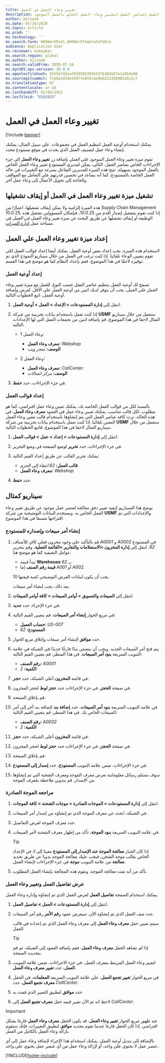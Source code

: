 ```yaml
---
title: تغيير وعاء العمل في العمل
description: يشرح هذا الموضوع كيفية استخدام زر تغيير وعاء العمل لعناصر العمل لتغيير وعاء العمل الخاص بالعمل الموجود.
author: mirzaab
ms.date: 07/16/2020
ms.topic: article
ms.prod: ''
ms.technology: ''
ms.search.form: WHSWorkPool,WHSWorkTemplateTable
audience: Application User
ms.reviewer: kamaybac
ms.search.region: global
ms.author: mirzaab
ms.search.validFrom: 2020-07-16
ms.dyn365.ops.version: 10.0.8
ms.openlocfilehash: 9255b7d2eaf030592207b557b3b6567a1a5bda98
ms.sourcegitcommit: fcb8a3419e3597fe855cae9eb21333698518c2c7
ms.translationtype: HT
ms.contentlocale: ar-SA
ms.lasthandoff: 02/09/2022
ms.locfileid: "8102853"
---
```

# <a name="change-work-pool-on-work"></a>تغيير وعاء العمل في العمل

[!include [banner](../includes/banner.md)]

يمكنك استخدام أوعية العمل لتنظيم العمل في مجموعات. على سبيل المثال، يمكنك إنشاء وعاء عمل لتصنيف العمل الذي يحدث في موقع مستودع محدد.

تقوم ميزة *تغيير وعاء العمل الموجود علي العمل* بإضافة زر **تغيير وعاء العمل** إلى جزء الإجراءات الخاص بعناصر العمل. التالي، يمكن لمديري المستودع تغيير وعاء العمل الخاص بالعمل الموجود بسهولة. تتيح هذه الميزة للمديرين التفاعل بسرعة مع التغييرات في حالة العمل الخاصة بالمستودع، كما أنه يساعد في تحسين قدرتهم علي التعامل مع المواقف والحاجة إلى تحويل الأعمال إلى وعاء عمل آخر.

## <a name="turn-the-change-work-pool-on-work-feature-on-or-off"></a>تشغيل ميزة تغيير وعاء العمل في العمل‬ أو إيقاف تشغيلها

هذه الميزة إلزامية ولا يمكن إيقاف تشغيلها، اعتبارًا من Supply Chain Management 10.0.25. إذا كنت تقوم بتشغيل إصدار أقدم من 10.0.25، فبإمكان المسؤولين تشغيل هذه الوظيفة أو إيقاف تشغيلها عن طريق البحث عن ميزة *تغيير وعاء العمل في العمل‬‬‬* في مساحة عمل [إدارة الميزات](../../fin-ops-core/fin-ops/get-started/feature-management/feature-management-overview.md).

## <a name="set-up-the-change-work-pool-on-work-feature"></a>إعداد ميزة تغيير وعاء العمل علي العمل

لاستخدام هذه الميزة، يجب إعداد بعض أوعية العمل. يمكنك أيضا إعداد قوالب العمل لكي تقوم بتعيين الوعاء تلقائيا. إذا كنت ترغب في العمل من خلال سيناريو النموذج الذي تم توفيره لاحقًا في هذا الموضوع، فقم بإعداد النظام كما هو موضح في هذا القسم.

### <a name="set-up-work-pools"></a>إعداد أوعية العمل

تسمح لك أوعية العمل بتنظيم عناصر العمل حسب النوع. للعمل مع ميزة *تغيير وعاء العمل علي العمل*، يجب أن يتوفر لديك اثنين من أوعية العمل علي الأقل. لعرض وإضافة أوعية العمل، اتبع الخطوات التالية.

1. انتقل إلى **إدارة المستودعات \> الإعداد \> العمل \> أوعية العمل**.
1. إذا كنت تعمل باستخدام بيانات تجريبية من شركة **USMF** ستعمل من خلال سيناريو المثال لاحقا في هذا الموضوع، قم بإضافة اثنين من تجمعات العمل التي لها الإعدادات التالية:

    - وعاء العمل 1:

        - **معرف وعاء العمل:** *Webshop*
        - **الوصف:** *متجر ويب*

    - وعاء العمل 2:

        - **معرف وعاء العمل:** *CallCenter*
        - **الوصف:** *مركز اتصالات*

1. في جزء الإجراءات، حدد **حفظ**.

### <a name="set-up-work-templates"></a>إعداد قوالب العمل

بالنسبة لكل من قوالب العمل الخاصة بك، يمكنك تعيين وعاء عمل افتراضي، كما هو مطلوب. لكل قالب مناسب، يمكنك تعيين وعاء عمل في العمود **معرف وعاء العمل**. في هذه الحالة، ترث كافة عناصر العمل التي يتم إنشاؤها باستخدام قالب معين وعاء العمل المعين تلقائيا. إذا كنت تعمل باستخدام بيانات تجريبية من شركة **USMF** ستعمل من خلال سيناريو المثال لاحقا في هذا الموضوع، فاتبع الخطوات التالية.

1. انتقل إلى **إدارة المستودعات \> إعداد \> عمل \> قوالب العمل**.
1. في جزء الإجراءات، حدد **تحرير** لوضع الصفحة في وضع التحرير.
1. يمكنك تحرير القالب عن طريق إعداد القيم التالية:

    - **قالب العمل:** *62 انتقاء إلى الحزم*
    - **معرف وعاء العمل:** *Webshop*

1. حدد **حفظ**.

## <a name="example-scenario"></a>سيناريو كمثال

يوضح هذا السيناريو كيفية تغيير دفق معالجة لعنصر عمل موجود عن طريق تغيير وعاء العمل الخاص به. ويستخدم البيانات التوضيحية من شركة **USMF** والإعدادات التي تم اقتراحها مسبقا في هذا الموضوع.

### <a name="create-a-sales-order-and-release-it-to-the-warehouse"></a>إنشاء أمر مبيعات وإصداره للمستودع

1. قم بالتأكيد علي وجود مخزون فعلي كافٍ للأصناف *A0001* و *A0002* في المستودع *62*. انتقل إلى **إدارة المخزون \>الاستعلامات والتقارير \>القائمة الفعلية**، وقم بتحرير عوامل التصفية كما هو موضح هنا:

    - تبدأ قيمة **Warehouse** بـ *62*.
    - **قيمة رقم الصنف** إما *A001* أو *A002*.

    يجب أن يكون لبيانات العرض التوضيحي كمية قيمتها 10.

    بعد ذلك، يجب إنشاء أمر مبيعات.

1. انتقل إلى **المبيعات والتسويق \> أوامر المبيعات \> كافة أوامر المبيعات‬**.
1. في جزء الإجراء، حدد **جديد**.
1. في مربع الحوار **إنشاء أمر المبيعات**، قم بتعيين القيم التالية:

    - **حساب العميل:** *US-007*
    - **المستودع:** *62*

1. حدد **موافق** لإنشاء أمر مبيعات وإغلاق مربع الحوار.
1. يتم فتح أمر المبيعات الجديد. ويجب أن يتضمن بندًا فارغًا جديدًا في الشبكة في علامة التبويب السريعة **بنود أمر المبيعات**. في هذا السطر، قم بتعيين القيم التالية:

    - **رقم الصنف:** *A0001*
    - **الكمية:** *2*

1. في قائمة **المخزون** أعلى الشبكة، حدد **حجز**.
1. في صفحة **الحجز**، في جزء الإجراءات حدد **حجز لوط** لحجز المخزون.
1. قم بإغلاق الصفحة.
1. في علامة التبويب السريعة **بنود أمر المبيعات**، حدد **إضافة بند** لإضافة بند آخر إلى أمر المبيعات الخاص بك. في هذا السطر، قم بتعيين القيم التالية:

    - **رقم الصنف:** *A0002*
    - **الكمية:** *2*

1. في قائمة **المخزون** أعلى الشبكة، حدد **حجز**.
1. في صفحة **الحجز**، في جزء الإجراءات حدد **حجز لوط** لحجز المخزون.
1. قم بإغلاق الصفحة.
1. في جزء الإجراءات، ضمن علامة التبويب **المستودع**، حدد **إصدار إلى المستودع‬**.
1. سوف تستلم رسائل معلوماتية تعرض معرف الموجة ومعرف الشحنة التي تم إنشاؤها من الإصدار. قم بتدوين ملاحظة بمُعرف الموجة.

### <a name="review-the-outbound-wave"></a>مراجعه الموجة الصادرة

1. انتقل إلى **إدارة المستودعات \> الموجات الصادرة‬ \> موجات الشحنة‬ \> كافة الموجات‬**.
1. في الشبكة، ابحث عن معرف الموجة الذي تم إنشاؤه من إصدار أمر المبيعات.
1. حدد معرف الموجة لعرض التفاصيل.
1. في علامة التبويب السريعة **بنود الموجة**، تأكد من إظهار معرف الشحنة لأمر المبيعات.

    > [!TIP]
    > إذا كان الخيار **معالجة الموجة عند الإصدار إلى المستودع** معينا إلى *لا* في الإعداد الخاص بقالب موجة الشحن، فيجب عليك معالجة الموجة يدويا عن طريق تحديد **معالجة** من علامة التبويب **موجة** في جزء الإجراءات لإنشاء العمل.

1. تأكد من أنه تمت معالجة الموجة. وتقوم هذه المعالجة بإنشاء العمل المطلوب.

### <a name="view-work-details-and-change-the-work-pool"></a>عرض تفاصيل العمل وتغيير وعاء العمل

يمكنك استخدام الصفحة **تفاصيل العمل** لعرض العمل الذي تم إنشاؤه وإداره وعاء العمل.

1. انتقل إلى **إدارة المستودعات \> العمل \> تفاصيل العمل**.
1. حدد صف العمل الذي تم إنشاؤه الآن. سيعرض عمود **رقم الأمر** رقم أمر المبيعات.

    سيتم تعيين حقل **معرف وعاء العمل** إلى معرف وعاء العمل الذي تم إعداده في قالب العمل.

    > [!TIP]
    > إذا لم تشاهد الحقل **معرف وعاء العمل**، فقم بإضافة العمود إلى الشبكة، ثم قم بتحديث الصفحة.

1. لتغيير وعاء العمل المرتبط بمعرف العمل، في جزء الاجراءات، ضمن علامة التبويب **العمل**، حدد **تغيير معرف وعاء العمل**.
1. في مربع الحوار **تغيير تجمع العمل**، علي علامة التبويب السريعة **المعلمات**، في الحقل **معرف تجمع العمل**، حدد *CallCenter*.
1. حدد **موافق** لتطبيق التغيير الذي قمت به.
1. لاحظ انه تم الآن تغيير قيمه حقل **معرف تجمع العمل** إلى *CallCenter*.

> [!IMPORTANT]
> عند ظهور مربع الحوار **تغيير وعاء العمل**، قد يكون الحقل **معرف وعاء العمل** فارغا بشكل افتراضي. إذا كان الحقل فارغا عندما تقوم بتحديد **موافق** لتطبيق التغييرات، فإنك ستقوم بازالة وعاء العمل بالكامل من العمل.
>
> بالإضافة إلى تبديل أوعية العمل، يمكنك استخدام هذا الإجراء لإضافة وعاء عمل إلى أي عنصر عمل لا يحتوي علي واحد، أو لإزالة وعاء عمل من أي عنصر عمل يحتوي علي واحد.


[!INCLUDE[footer-include](../../includes/footer-banner.md)]